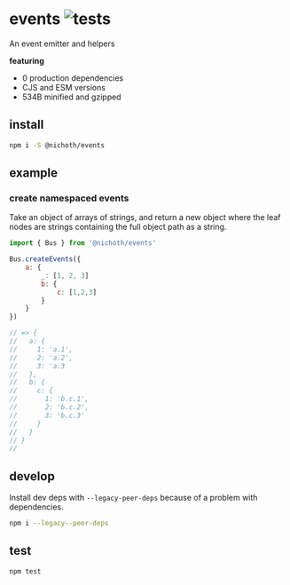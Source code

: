 # events ![tests](https://github.com/nichoth/events/actions/workflows/nodejs.yml/badge.svg)
An event emitter and helpers

__featuring__
* 0 production dependencies
* CJS and ESM versions
* 534B minified and gzipped

## install
```bash
npm i -S @nichoth/events
```

## example

### create namespaced events
Take an object of arrays of strings, and return a new object where the leaf nodes are strings containing the full object path as a string.

```js
import { Bus } from '@nichoth/events'

Bus.createEvents({
    a: {
        _: [1, 2, 3]
        b: {
            c: [1,2,3]
        }
    }
})

// => {
//   a: {
//     1: 'a.1',
//     2: 'a.2',
//     3: 'a.3
//   },
//   b: {
//     c: {
//       1: 'b.c.1',
//       2: 'b.c.2',
//       3: 'b.c.3'
//     }
//   }
// }
//
```

## develop
Install dev deps with `--legacy-peer-deps` because of a problem with dependencies.

```bash
npm i --legacy--peer-deps
```

## test
```bash
npm test
```
